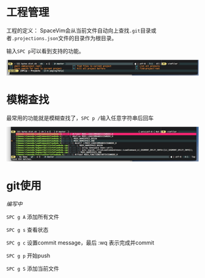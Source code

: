 # 工程管理

工程的定义：
SpaceVim会从当前文件自动向上查找`.git`目录或者`.projections.json`文件的目录作为根目录。

输入`SPC p`可以看到支持的功能。

![](media/15148309894225.jpg)


# 模糊查找

最常用的功能就是模糊查找了，`SPC p /`输入任意字符串后回车

![](media/15148312202947.jpg)




# git使用

*编写中*


`SPC g A` 添加所有文件

`SPC g s` 查看状态

`SPC g c` 设置commit message，最后 :wq 表示完成并commit

`SPC g p` 开始push

`SPC g S` 添加当前文件

